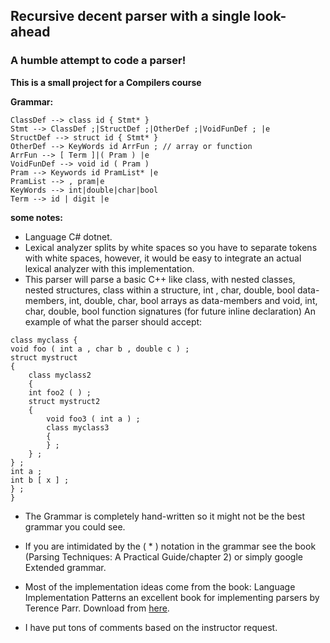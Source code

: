 ## Recursive decent parser with a single look-ahead
### A humble attempt to code a parser!
**This is a small project for a Compilers course**

**Grammar:**
```
ClassDef --> class id { Stmt* }
Stmt --> ClassDef ;|StructDef ;|OtherDef ;|VoidFunDef ; |e
StructDef --> struct id { Stmt* }
OtherDef --> KeyWords id ArrFun ; // array or function
ArrFun --> [ Term ]|( Pram ) |e
VoidFunDef --> void id ( Pram )
Pram --> Keywords id PramList* |e
PramList --> , pram|e
KeyWords --> int|double|char|bool
Term --> id | digit |e
```
**some notes:**
- Language C# dotnet.
- Lexical analyzer splits by white spaces so you have to separate tokens with white spaces, however, it would be easy to integrate an actual lexical analyzer with this implementation.
- This parser will parse a basic C++ like class, with nested classes, nested structures, class within a structure, int , char, double, bool  data-members, int, double, char, bool arrays as data-members  and void, int, char, double, bool function signatures (for future inline declaration)
An example of what the parser should accept:
```
class myclass { 
void foo ( int a , char b , double c ) ;
struct mystruct 
{
	class myclass2 
	{
	int foo2 ( ) ;
	struct mystruct2
	{
		void foo3 ( int a ) ;
		class myclass3
		{
		} ; 
	} ;
} ;
int a ;
int b [ x ] ;
} ;
}
```
- The Grammar is completely hand-written so it might not be the best grammar you could see.

- If you are intimidated by the ( * ) notation in the grammar see the book (Parsing Techniques: A Practical Guide/chapter 2) or simply google Extended grammar.

- Most of the implementation ideas come from the book: Language Implementation Patterns an excellent book for implementing parsers by Terence Parr. Download from [here](https://github.com/bmihovski/software-development-ebooks-1/blob/master/%5BLanguage%20Implementation%20Patterns%20Create%20Your%20Own%20Domain-Specific%20and%20General%20Programming%20Languages%20(Pragmatic%20Programmers)%20Kindle%20Edition%20by%20Terence%20Parr%20-%202010%5D.pdf).

- I have put tons of comments based on the instructor request.



